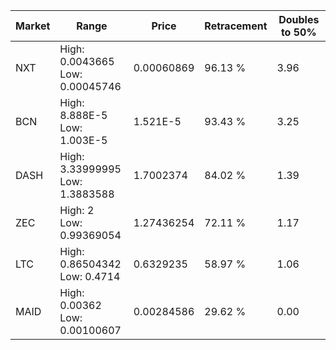 | Market | Range | Price| Retracement | Doubles to 50% |
| --- | --- | --- | --- | --- |
| NXT | High: 0.0043665<br />Low: 0.00045746 | 0.00060869 | 96.13 % | 3.96 |
| BCN | High: 8.888E-5<br />Low: 1.003E-5 | 1.521E-5 | 93.43 % | 3.25 |
| DASH | High: 3.33999995<br />Low: 1.3883588 | 1.7002374 | 84.02 % | 1.39 |
| ZEC | High: 2<br />Low: 0.99369054 | 1.27436254 | 72.11 % | 1.17 |
| LTC | High: 0.86504342<br />Low: 0.4714 | 0.6329235 | 58.97 % | 1.06 |
| MAID | High: 0.00362<br />Low: 0.00100607 | 0.00284586 | 29.62 % | 0.00 |
